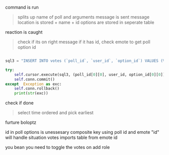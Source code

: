 command is run
> splits up name of poll and arguments
> message is sent
> message location is stored + name + id
> options are stored in seperate table

reaction is caught
> check if its on right message
> if it has id, check emote to get poll option id

```python

sql3 = "INSERT INTO votes (`poll_id`, `user_id`, `option_id`) VALUES (%s,%s,%s)"

try:
    self.cursor.execute(sql3, (poll_id[0][0], user_id, option_id[0][0]))
    self.conn.commit()
except  Exception as exc:
    self.conn.rollback()
    print(str(exc))
```

check if done
> select time ordered and pick earliest


furture boloptz

id in poll options is unessesary
composite key using poll id and emote "id" will handle situation
votes imports table from emote id

you bean
you need to toggle the votes on add role
